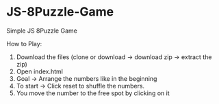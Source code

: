 # JS-8Puzzle-Game
Simple JS 8Puzzle Game

How to Play:
1. Download the files (clone or download -> download zip -> extract the zip)
2. Open index.html
3. Goal -> Arrange the numbers like in the beginning
4. To start -> Click reset to shuffle the numbers.
5. You move the number to the free spot by clicking on it

